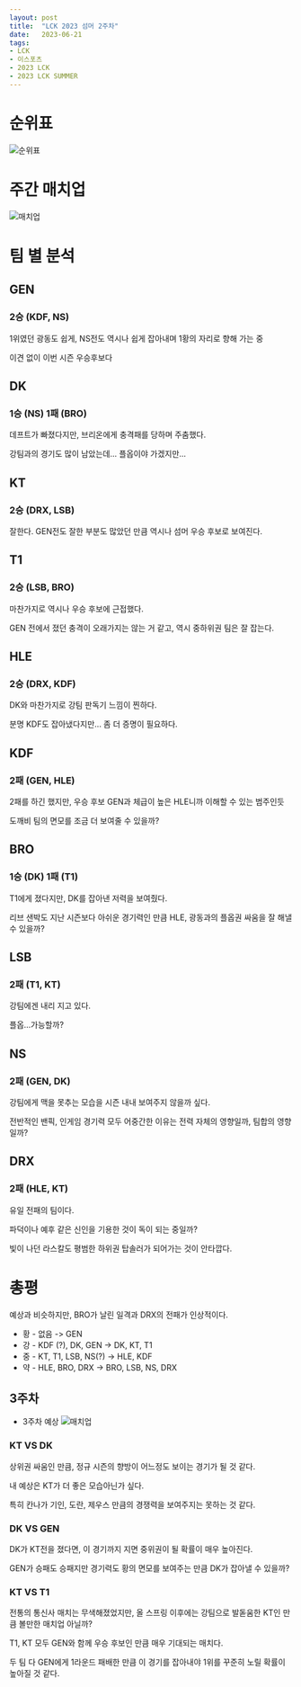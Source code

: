 ```yaml
---
layout: post
title:  "LCK 2023 섬머 2주차"
date:   2023-06-21
tags:
- LCK
- 이스포츠
- 2023 LCK
- 2023 LCK SUMMER
---
```


# 순위표

![순위표](../fan/img/2023/lck/summer_week2.jpg)

# 주간 매치업

![매치업](../fan/img/2023/lck/summer_week2_matchup.png)

# 팀 별 분석

## GEN

### 2승 (KDF, NS)

1위였던 광동도 쉽게, NS전도 역시나 쉽게 잡아내며 1황의 자리로 향해 가는 중

이견 없이 이번 시즌 우승후보다

## DK

### 1승 (NS) 1패 (BRO)

데프트가 빠졌다지만, 브리온에게 충격패를 당하며 주춤했다.

강팀과의 경기도 많이 남았는데... 플옵이야 가겠지만... 

## KT

### 2승 (DRX, LSB)

잘한다. GEN전도 잘한 부분도 많았던 만큼 역시나 섬머 우승 후보로 보여진다.

## T1

### 2승 (LSB, BRO)

마찬가지로 역시나 우승 후보에 근접했다.

GEN 전에서 졌던 충격이 오래가지는 않는 거 같고, 역시 중하위권 팀은 잘 잡는다.

## HLE

### 2승 (DRX, KDF)

DK와 마찬가지로 강팀 판독기 느낌이 찐하다.

분명 KDF도 잡아냈다지만... 좀 더 증명이 필요하다.

## KDF

### 2패 (GEN, HLE)

2패를 하긴 했지만, 우승 후보 GEN과 체급이 높은 HLE니까 이해할 수 있는 범주인듯

도깨비 팀의 면모를 조금 더 보여줄 수 있을까?

## BRO

### 1승 (DK) 1패 (T1)

T1에게 졌다지만, DK를 잡아낸 저력을 보여줬다.

리브 샌박도 지난 시즌보다 아쉬운 경기력인 만큼 HLE, 광동과의 플옵권 싸움을 잘 해낼 수 있을까?

## LSB

### 2패 (T1, KT)

강팀에겐 내리 지고 있다.

플옵...가능할까?

## NS

### 2패 (GEN, DK)

강팀에게 맥을 못추는 모습을 시즌 내내 보여주지 않을까 싶다.

전반적인 밴픽, 인게임 경기력 모두 어중간한 이유는 전력 자체의 영향일까, 팀합의 영향일까?

## DRX

### 2패 (HLE, KT)

유일 전패의 팀이다.

파덕이나 예후 같은 신인을 기용한 것이 독이 되는 중일까?

빛이 나던 라스칼도 평범한 하위권 탑솔러가 되어가는 것이 안타깝다.

# 총평

예상과 비슷하지만, BRO가 날린 일격과 DRX의 전패가 인상적이다.

* 황 - 없음 -> GEN
* 강 - KDF (?), DK, GEN -> DK, KT, T1
* 중 - KT, T1, LSB, NS(?) -> HLE, KDF
* 약 - HLE, BRO, DRX -> BRO, LSB, NS, DRX


## 3주차

* 3주차 예상
    ![매치업](../fan/img/2023/lck/summer_week3_matchup.png)

### KT VS DK

상위권 싸움인 만큼, 정규 시즌의 향방이 어느정도 보이는 경기가 될 것 같다.

내 예상은 KT가 더 좋은 모습아닌가 싶다.

특히 칸나가 기인, 도란, 제우스 만큼의 경쟁력을 보여주지는 못하는 것 같다.

### DK VS GEN

DK가 KT전을 졌다면, 이 경기까지 지면 중위권이 될 확률이 매우 높아진다.

GEN가 승패도 승패지만 경기력도 황의 면모를 보여주는 만큼 DK가 잡아낼 수 있을까?

### KT VS T1

전통의 통신사 매치는 무색해졌었지만, 올 스프링 이후에는 강팀으로 발돋움한 KT인 만큼 볼만한 매치업 아닐까?

T1, KT 모두 GEN와 함께 우승 후보인 만큼 매우 기대되는 매치다.

두 팀 다 GEN에게 1라운드 패배한 만큼 이 경기를 잡아내야 1위를 꾸준히 노릴 확률이 높아질 것 같다.